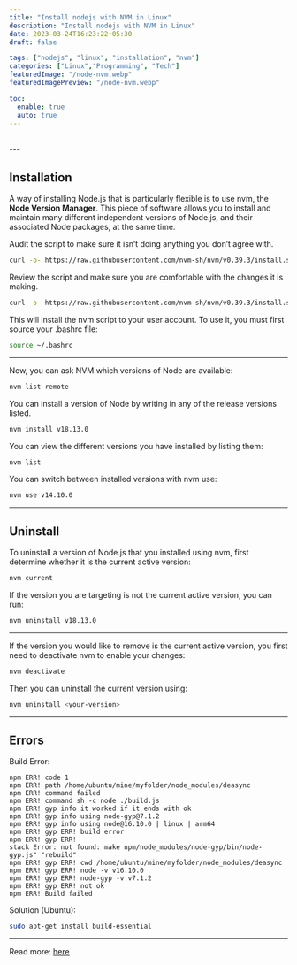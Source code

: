 ```yaml
---
title: "Install nodejs with NVM in Linux"
description: "Install nodejs with NVM in Linux"
date: 2023-03-24T16:23:22+05:30
draft: false

tags: ["nodejs", "linux", "installation", "nvm"]
categories: ["Linux","Programming", "Tech"]
featuredImage: "/node-nvm.webp"
featuredImagePreview: "/node-nvm.webp"

toc:
  enable: true
  auto: true
---
```

<br>
--- 

## Installation 

A way of installing Node.js that is particularly flexible is to use nvm, the **Node Version Manager**. This piece of software allows you to install and maintain many different independent versions of Node.js, and their associated Node packages, at the same time.

Audit the script to make sure it isn’t doing anything you don’t agree with.

```bash
curl -o- https://raw.githubusercontent.com/nvm-sh/nvm/v0.39.3/install.sh
```

Review the script and make sure you are comfortable with the changes it is making.

```bash
curl -o- https://raw.githubusercontent.com/nvm-sh/nvm/v0.39.3/install.sh | bash
```

This will install the nvm script to your user account. To use it, you must first source your .bashrc file:

```bash
source ~/.bashrc
```

---

Now, you can ask NVM which versions of Node are available:

```bash
nvm list-remote
```

You can install a version of Node by writing in any of the release versions listed. 

```bash
nvm install v18.13.0
```

You can view the different versions you have installed by listing them:

```bash
nvm list
```

You can switch between installed versions with nvm use:

```bash
nvm use v14.10.0
```

---

## Uninstall

To uninstall a version of Node.js that you installed using nvm, first determine whether it is the current active version:

```bash
nvm current
```

If the version you are targeting is not the current active version, you can run:

```bash
nvm uninstall v18.13.0 
```
---

If the version you would like to remove is the current active version, you first need to deactivate nvm to enable your changes:

```bash
nvm deactivate
```

Then you can uninstall the current version using:

```bash
nvm uninstall <your-version>
```
---

## Errors

Build Error:

```text
npm ERR! code 1
npm ERR! path /home/ubuntu/mine/myfolder/node_modules/deasync
npm ERR! command failed
npm ERR! command sh -c node ./build.js
npm ERR! gyp info it worked if it ends with ok
npm ERR! gyp info using node-gyp@7.1.2
npm ERR! gyp info using node@16.10.0 | linux | arm64
npm ERR! gyp ERR! build error 
npm ERR! gyp ERR! 
stack Error: not found: make npm/node_modules/node-gyp/bin/node-gyp.js" "rebuild"
npm ERR! gyp ERR! cwd /home/ubuntu/mine/myfolder/node_modules/deasync
npm ERR! gyp ERR! node -v v16.10.0
npm ERR! gyp ERR! node-gyp -v v7.1.2
npm ERR! gyp ERR! not ok 
npm ERR! Build failed
```

Solution (Ubuntu):

```bash
sudo apt-get install build-essential
```

---

Read more: [here](https://stackoverflow.com/questions/14772508/npm-failed-to-install-time-with-make-not-found-error)

